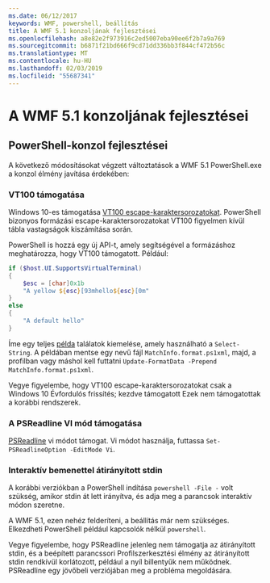 ```yaml
---
ms.date: 06/12/2017
keywords: WMF, powershell, beállítás
title: A WMF 5.1 konzoljának fejlesztései
ms.openlocfilehash: a8e82e2f973916c2ed5007eba90ee6f2b7a9a769
ms.sourcegitcommit: b6871f21bd666f9cd71dd336bb3f844cf472b56c
ms.translationtype: MT
ms.contentlocale: hu-HU
ms.lasthandoff: 02/03/2019
ms.locfileid: "55687341"
---
```

# <a name="console-improvements-in-wmf-51"></a>A WMF 5.1 konzoljának fejlesztései

## <a name="powershell-console-improvements"></a>PowerShell-konzol fejlesztései

A következő módosításokat végzett változtatások a WMF 5.1 PowerShell.exe a konzol élmény javítása érdekében:

### <a name="vt100-support"></a>VT100 támogatása

Windows 10-es támogatása [VT100 escape-karaktersorozatokat](/windows/console/console-virtual-terminal-sequences).
PowerShell bizonyos formázási escape-karaktersorozatokat VT100 figyelmen kívül tábla vastagságok kiszámítása során.

PowerShell is hozzá egy új API-t, amely segítségével a formázáshoz meghatározza, hogy VT100 támogatott.
Például:

```powershell
if ($host.UI.SupportsVirtualTerminal)
{
    $esc = [char]0x1b
    "A yellow ${esc}[93mhello${esc}[0m"
}
else
{
    "A default hello"
}
```

Íme egy teljes [példa](https://gist.github.com/lzybkr/dcb973dccd54900b67783c48083c28f7) találatok kiemelése, amely használható a `Select-String`.
A példában mentse egy nevű fájl `MatchInfo.format.ps1xml`, majd, a profilban vagy máshol kell futtatni `Update-FormatData -Prepend MatchInfo.format.ps1xml`.

Vegye figyelembe, hogy VT100 escape-karaktersorozatokat csak a Windows 10 Évfordulós frissítés; kezdve támogatott Ezek nem támogatottak a korábbi rendszerek.

### <a name="vi-mode-support-in-psreadline"></a>A PSReadline VI mód támogatása

[PSReadline](https://github.com/lzybkr/PSReadLine) vi módot támogat. Vi módot használja, futtassa `Set-PSReadlineOption -EditMode Vi`.

### <a name="redirected-stdin-with-interactive-input"></a>Interaktív bemenettel átirányított stdin

A korábbi verziókban a PowerShell indítása `powershell -File -` volt szükség, amikor stdin át lett irányítva, és adja meg a parancsok interaktív módon szeretne.

A WMF 5.1, ezen nehéz felderíteni, a beállítás már nem szükséges.
Elkezdheti PowerShell például kapcsolók nélkül `powershell`.

Vegye figyelembe, hogy PSReadline jelenleg nem támogatja az átirányított stdin, és a beépített parancssori Profilszerkesztési élmény az átirányított stdin rendkívül korlátozott, például a nyíl billentyűk nem működnek.
PSReadline egy jövőbeli verziójában meg a probléma megoldására.